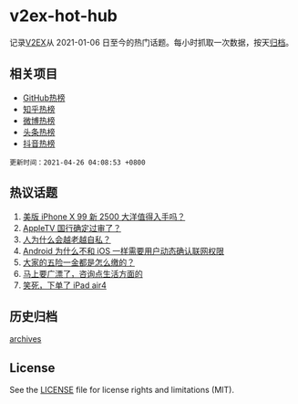 # v2ex-hot-hub

 记录[V2EX](https://www.v2ex.com/)从 2021-01-06 日至今的热门话题。每小时抓取一次数据，按天[归档](archives)。
 
 ## 相关项目

- [GitHub热榜](https://github.com/snaildev/github-hot-hub)
- [知乎热榜](https://github.com/snaildev/zhihu-hot-hub)
- [微博热榜](https://github.com/snaildev/weibo-hot-hub)
- [头条热榜](https://github.com/snaildev/toutiao-hot-hub)
- [抖音热榜](https://github.com/snaildev/douyin-hot-hub)


 `更新时间：2021-04-26 04:08:53 +0800`

## 热议话题

1. [美版 iPhone X 99 新 2500 大洋值得入手吗？](https://www.v2ex.com/t/773019)
1. [AppleTV 国行确定过审了？](https://www.v2ex.com/t/773125)
1. [人为什么会越老越自私？](https://www.v2ex.com/t/773150)
1. [Android 为什么不和 iOS 一样需要用户动态确认联网权限](https://www.v2ex.com/t/773089)
1. [大家的五险一金都是怎么缴的？](https://www.v2ex.com/t/773045)
1. [马上要广漂了，咨询点生活方面的](https://www.v2ex.com/t/773048)
1. [笑死，下单了 iPad air4](https://www.v2ex.com/t/773146)

## 历史归档

[archives](archives)

## License

See the [LICENSE](LICENSE) file for license rights and limitations (MIT).
